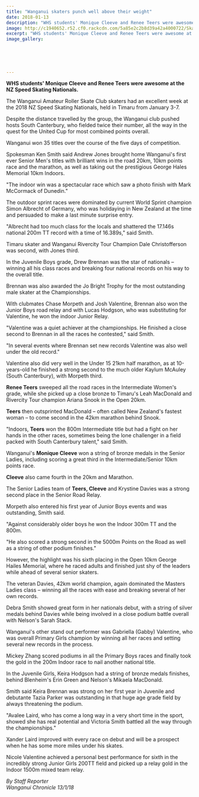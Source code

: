 ```yaml
---
title: "Wanganui skaters punch well above their weight"
date: 2018-01-13
description: "WHS students' Monique Cleeve and Renee Teers were awesome at the 2018 NZ Speed Skating Nationals, held in Timaru..."
image: http://c1940652.r52.cf0.rackcdn.com/5a85e2c2b8d39a42a4000722/Skating-phots.jpg
excerpt: "WHS students' Monique Cleeve and Renee Teers were awesome at the 2018 NZ Speed Skating Nationals, held in Timaru from January 3-7."
image_gallery:
    
    
    
    
    
---
```


<p class="element element-paragraph"><strong>WHS students' Monique Cleeve and Renee Teers were awesome at the NZ Speed Skating Nationals.</strong></p>
<p class="element element-paragraph">The Wanganui Amateur Roller Skate Club skaters had an excellent week at the 2018 NZ Speed Skating Nationals, held in Timaru from January 3-7.</p>
<p class="element element-paragraph">Despite the distance travelled by the group, the Wanganui club pushed hosts South Canterbury, who fielded twice their number, all the way in the quest for the United Cup for most combined points overall.</p>
<p class="element element-paragraph">Wanganui won 35 titles over the course of the five days of competition.</p>
<p class="element element-paragraph">Spokesman Ken Smith said Andrew Jones brought home Wanganui's first ever Senior Men's titles with brilliant wins in the road 20km, 10km points race and the marathon, as well as taking out the prestigious George Hales Memorial 10km Indoors.</p>
<p class="element element-paragraph">"The indoor win was a spectacular race which saw a photo finish with Mark McCormack of Dunedin."</p>
<p class="element element-paragraph">The outdoor sprint races were dominated by current World Sprint champion Simon Albrecht of Germany, who was holidaying in New Zealand at the time and persuaded to make a last minute surprise entry.</p>
<p class="element element-paragraph">"Albrecht had too much class for the locals and shattered the 17.146s national 200m TT record with a time of 16.389s," said Smith.</p>
<p class="element element-paragraph">Timaru skater and Wanganui Rivercity Tour Champion Dale Christofferson was second, with Jones third.</p>
<p class="element element-paragraph">In the Juvenile Boys grade, Drew Brennan was the star of nationals &ndash; winning all his class races and breaking four national records on his way to the overall title.</p>
<p class="element element-paragraph">Brennan was also awarded the Jo Bright Trophy for the most outstanding male skater at the Championships.</p>
<p class="element element-paragraph">With clubmates Chase Morpeth and Josh Valentine, Brennan also won the Junior Boys road relay and with Lucas Hodgson, who was substituting for Valentine, he won the indoor Junior Relay.</p>
<p class="element element-paragraph">"Valentine was a quiet achiever at the championships. He finished a close second to Brennan in all the races he contested," said Smith.</p>
<p class="element element-paragraph">"In several events where Brennan set new records Valentine was also well under the old record."</p>
<p class="element element-paragraph">Valentine also did very well in the Under 15 21km half marathon, as at 10-years-old he finished a strong second to the much older Kaylum McAuley (South Canterbury), with Morpeth third.</p>
<p class="element element-paragraph"><strong>Renee Teers</strong> sweeped all the road races in the Intermediate Women's grade, while she picked up a close bronze to Timaru's Leah MacDonald and Rivercity Tour champion Ariana Snook in the Open 20km.</p>
<p class="element element-paragraph"><strong>Teers</strong> then outsprinted MacDonald &ndash; often called New Zealand's fastest woman &ndash; to come second in the 42km marathon behind Snook.</p>
<p class="element element-paragraph">"Indoors, <strong>Teers</strong> won the 800m Intermediate title but had a fight on her hands in the other races, sometimes being the lone challenger in a field packed with South Canterbury talent," said Smith.</p>
<p class="element element-paragraph">Wanganui's <strong>Monique Cleeve</strong> won a string of bronze medals in the Senior Ladies, including scoring a great third in the Intermediate/Senior 10km points race.</p>
<p class="element element-paragraph"><strong>Cleeve</strong> also came fourth in the 20km and Marathon.</p>
<p class="element element-paragraph">The Senior Ladies team of <strong>Teers, Cleeve</strong> and Krystine Davies was a strong second place in the Senior Road Relay.</p>
<p class="element element-paragraph">Morpeth also entered his first year of Junior Boys events and was outstanding, Smith said.</p>
<p class="element element-paragraph">"Against considerably older boys he won the Indoor 300m TT and the 800m.</p>
<p class="element element-paragraph">"He also scored a strong second in the 5000m Points on the Road as well as a string of other podium finishes."</p>
<p class="element element-paragraph">However, the highlight was his sixth placing in the Open 10km George Hailes Memorial, where he raced adults and finished just shy of the leaders while ahead of several senior skaters.</p>
<p class="element element-paragraph">The veteran Davies, 42km world champion, again dominated the Masters Ladies class &ndash; winning all the races with ease and breaking several of her own records.</p>
<p class="element element-paragraph">Debra Smith showed great form in her nationals debut, with a string of silver medals behind Davies while being involved in a close podium battle overall with Nelson's Sarah Stack.</p>
<p class="element element-paragraph">Wanganui's other stand out performer was Gabriella (Gabby) Valentine, who was overall Primary Girls champion by winning all her races and setting several new records in the process.</p>
<p class="element element-paragraph">Mickey Zhang scored podiums in all the Primary Boys races and finally took the gold in the 200m Indoor race to nail another national title.</p>
<p class="element element-paragraph">In the Juvenile Girls, Keira Hodgson had a string of bronze medals finishes, behind Blenheim's Erin Green and Nelson's Mikaela MacDonald.</p>
<p class="element element-paragraph">Smith said Keira Brennan was strong on her first year in Juvenile and debutante Tazia Parker was outstanding in that huge age grade field by always threatening the podium.</p>
<p class="element element-paragraph">"Avalee Laird, who has come a long way in a very short time in the sport, showed she has real potential and Victoria Smith battled all the way through the championships."</p>
<p class="element element-paragraph">Xander Laird improved with every race on debut and will be a prospect when he has some more miles under his skates.</p>
<p class="element element-paragraph">Nicole Valentine achieved a personal best performance for sixth in the incredibly strong Junior Girls 200TT field and picked up a relay gold in the Indoor 1500m mixed team relay.</p>
<p class="element element-paragraph"><em>By Staff Reporter</em><br /><em>Wanganui Chronicle 13/1/18</em></p>

